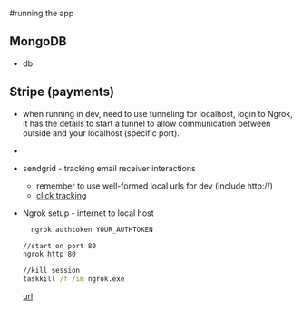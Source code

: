 #running the app

## MongoDB

- db

## Stripe (payments)

- when running in dev, need to use tunneling for localhost, login to Ngrok, it has the details to start a tunnel to allow communication between outside and your localhost (specific port).
-

- sendgrid - tracking email receiver interactions

  - remember to use well-formed local urls for dev (include http://)
  - [click tracking](https://docs.sendgrid.com/ui/analytics-and-reporting/click-tracking-html-best-practices)

- Ngrok setup - internet to local host

  ```cmd
    ngrok authtoken YOUR_AUTHTOKEN
  ```

  ```cmd
  //start on port 80
  ngrok http 80
  ```

  ```cmd
  //kill session
  taskkill /f /im ngrok.exe
  ```

  [url](https://www.udemy.com/course/node-with-react-fullstack-web-development/learn/lecture/17196996#overview)

